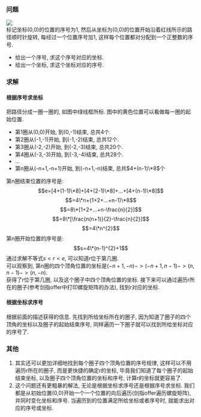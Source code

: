 ### 问题
![](/static/blog_pic/xuanzhuan_matrix.png)  
标记坐标(0,0)的位置的序号为1, 然后从坐标为(0,0)的位置开始沿着红线所示的路径顺时针旋转, 每经过一个位置序号加1, 这样每个位置都对分配到一个正整数的序号.  

+ 给出一个序号, 求这个序号对应的坐标.
+ 给出一个坐标, 求这个坐标对应的序号.

### 求解
#### 根据序号求坐标
把路径分成一圈一圈的, 如图中绿线框所标. 图中的黄色位置可以看做每一圈的起始位置.  

+ 第1圈从(0,0)开始, 到(0,-1)结束, 总共4个.
+ 第2圈从(-1,-1)开始, 到(-1,-2)结束, 总共12个.
+ 第3圈从(-2,-2)开始, 到(-2,-3)结束, 总共20个.
+ 第4圈从(-3,-3)开始, 到(-3,-4)结束, 总共28个.
+ ...
+ 第n圈从(-n+1,-n+1)开始, 到(-n+1,-n)结束, 总共$4+(n-1)\*8$个

第n圈结束位置的序号是:  
$$e=[4+(1-1)\*8]+[4+(2-1)\*8]+...+[4+(n-1)\*8]$$
$$=4\*n+(1+2+...+n-1)\*8$$
$$=8\*[1+2+...+n-\frac{n}{2}]$$
$$=8\*[\frac{n(n+1)}{2}-\frac{n}{2}]$$
$$=4\*n^{2}$$
第n圈开始位置的序号是:  
$$s=4\*(n-1)^{2}+1$$
通过求解不等式$s<r<e$, 可以知道r位于第几圈.  
可以观察到, 第n圈的四个顶角位置的坐标是$(-n+1,-n)->(-n+1,n-1)->(n,n-1)->(n,-n)$.  
获得了r位于第几圈, 以及这个圈子中四个顶角位置的坐标. 接下来可以通过遍历r所在的圈子(参考剑指offer中打印螺旋矩阵的办法), 找到r对应的坐标.

#### 根据坐标求序号
根据前面的描述获得的信息. 先找到所给坐标所在的圈子, 因为知道了圈子的四个顶角的坐标以及圈子的起始结束序号, 同样遍历一下圈子就可以找到所给坐标对应的序号了.  

### 其他
1. 其实还可以更加详细地找到每个圈子四个顶角位置的序号规律, 这样可以不用遍历r所在的圈子, 而是更快捷的确定r的坐标, 毕竟我们知道了每个圈子的起始结束坐标, 以及圈子四个顶角位置的坐标和序号, 计算r的坐标就更容易了.
2. 这个问题还有更粗暴的解法, 无论是根据坐标求序号还是根据序号求坐标. 我们都是从初始位置(0,0)开始一个一个位置的向后遍历(剑指offer遍历螺旋矩阵), 并同时变化坐标和序号. 当遍历到的位置满足所给坐标或者序号时, 就能求出对应的序号或坐标.

